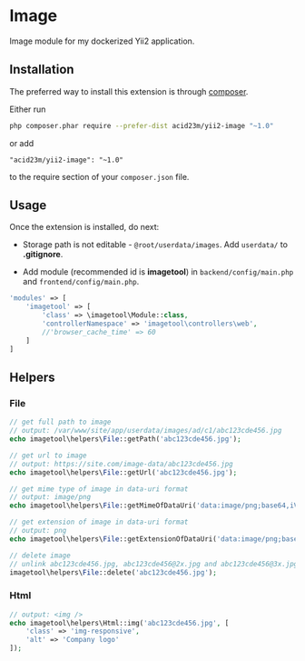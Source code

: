 Image
=====
Image module for my dockerized Yii2 application.

Installation
------------

The preferred way to install this extension is through [composer](http://getcomposer.org/download/).

Either run

```bash
php composer.phar require --prefer-dist acid23m/yii2-image "~1.0"
```

or add

```
"acid23m/yii2-image": "~1.0"
```

to the require section of your `composer.json` file.


Usage
-----

Once the extension is installed, do next:

- Storage path is not editable - `@root/userdata/images`.
Add `userdata/` to **.gitignore**.


- Add module (recommended id is **imagetool**) in `backend/config/main.php` and `frontend/config/main.php`.

```php
'modules' => [
    'imagetool' => [
        'class' => \imagetool\Module::class,
        'controllerNamespace' => 'imagetool\controllers\web',
        //'browser_cache_time' => 60
    ]
]
```

Helpers
-------

### File

```php
// get full path to image
// output: /var/www/site/app/userdata/images/ad/c1/abc123cde456.jpg
echo imagetool\helpers\File::getPath('abc123cde456.jpg');

// get url to image
// output: https://site.com/image-data/abc123cde456.jpg
echo imagetool\helpers\File::getUrl('abc123cde456.jpg');

// get mime type of image in data-uri format
// output: image/png
echo imagetool\helpers\File::getMimeOfDataUri('data:image/png;base64,iVBORw0KG');

// get extension of image in data-uri format
// output: png
echo imagetool\helpers\File::getExtensionOfDataUri('data:image/png;base64,iVBORw0KG');

// delete image
// unlink abc123cde456.jpg, abc123cde456@2x.jpg and abc123cde456@3x.jpg
imagetool\helpers\File::delete('abc123cde456.jpg');
```

### Html

```php
// output: <img />
echo imagetool\helpers\Html::img('abc123cde456.jpg', [
    'class' => 'img-responsive',
    'alt' => 'Company logo'
]);
```
